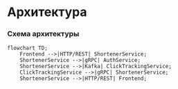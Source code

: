 # Архитектура

### Схема архитектуры

```mermaid
flowchart TD;
    Frontend -->|HTTP/REST| ShortenerService;
    ShortenerService -->|gRPC| AuthService;
    ShortenerService -->|Kafka| ClickTrackingService;
    ClickTrackingService -->|gRPC| ShortenerService;
    ShortenerService -->|HTTP/REST| Frontend;
```

